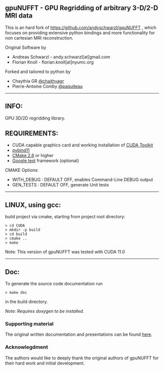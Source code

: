 ## gpuNUFFT - GPU Regridding of arbitrary 3-D/2-D MRI data

This is an hard fork of https://github.com/andyschwarzl/gpuNUFFT , which focuses on providing extensive python bindings and more functionality for non cartesian MRI reconstruction.


Original Software by 
- Andreas Schwarzl - andy.schwarzl[at]gmail.com
- Florian Knoll - florian.knoll[at]nyumc.org

Forked and tailored to python by 
- Chaythia GR  [@chaithyagr](https://github.com/chaithyagr/)
- Pierre-Antoine Comby [@paquiteau](https://github.com/paquiteau/)

-------------------------------------------------------------------------------
INFO:
-------------------------------------------------------------------------------
GPU 3D/2D regridding library. 

REQUIREMENTS:
-------------------------------------------------------------------------------

- CUDA capable graphics card and working installation of [CUDA Toolkit](https://developer.nvidia.com/cuda-downloads)
- [pybind11](https://github.com/pybind/pybind11) 
- [CMake 2.8](https://cmake.org/download/) or higher
- [Google test](https://github.com/google/googletest) framework (optional)

CMAKE Options:

- WITH_DEBUG        : DEFAULT OFF, enables Command-Line DEBUG output
- GEN_TESTS         : DEFAULT OFF, generate Unit tests

-------------------------------------------------------------------------------
LINUX, using gcc:
-------------------------------------------------------------------------------

build project via cmake, starting from project root directory:

    > cd CUDA
    > mkdir -p build
    > cd build
    > cmake ..
    > make
	
Note: This version of gpuNUFFT was tested with CUDA 11.0

-------------------------------------------------------------------------------
Doc:
-------------------------------------------------------------------------------
To generate the source code documentation run 

    > make doc

in the build directory. 

*Note: Requires doxygen to be installed.*

### Supporting material

The original written documentation and presentations can be found [here](https://www.dropbox.com/sh/gcvcszporj65wnq/AAA3eFsGQnSb7UottCSx0Hiva?dl=0).

### Acknowlegdment

The authors would like to deeply thank the original authors of gpuNUFFT for their hard work and initial development.
